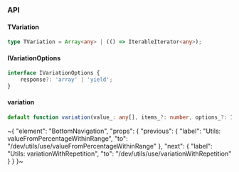 

### API

#### TVariation

```ts
type TVariation = Array<any> | (() => IterableIterator<any>);
```

#### IVariationOptions

```ts
interface IVariationOptions {
    response?: 'array' | 'yield';
}
```

#### variation

```ts
default function variation(value_: any[], items_?: number, options_?: IVariationOptions): TVariation;
```


~{
  "element": "BottomNavigation",
  "props": {
    "previous": {
      "label": "Utils: valueFromPercentageWithinRange",
      "to": "/dev/utils/use/valueFromPercentageWithinRange"
    },
    "next": {
      "label": "Utils: variationWithRepetition",
      "to": "/dev/utils/use/variationWithRepetition"
    }
  }
}~